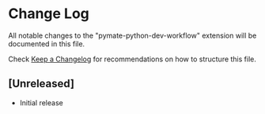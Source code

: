 # Change Log

All notable changes to the "pymate-python-dev-workflow" extension will be documented in this file.

Check [Keep a Changelog](http://keepachangelog.com/) for recommendations on how to structure this file.

## [Unreleased]

- Initial release